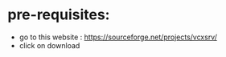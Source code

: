 # pre-requisites:
- go to this website : https://sourceforge.net/projects/vcxsrv/
- click on download
